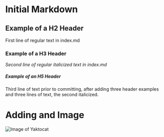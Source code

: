 # Initial Markdown
## Example of a H2 Header
First line of regular text in index.md
### Example of a H3 Header
_Second line of regular italicized text in index.md_
##### Example of an H5 Header
Third line of text prior to committing, after adding three header examples and three lines of text, the second italicized.

# Adding and Image

![Image of Yaktocat](https://octodex.github.com/images/yaktocat.png)
